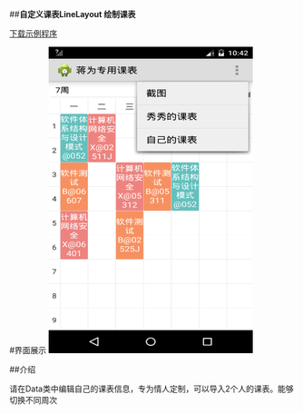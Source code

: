 ##**自定义课表LineLayout 绘制课表**


[下载示例程序](https://github.com/jiangwei1995910/LoverClassTable/raw/master/%E6%83%85%E4%BE%A3%E8%AF%BE%E8%A1%A8.apk)


#界面展示
<img src="Screenshot.png" width="360" height="540">



##介绍

请在Data类中编辑自己的课表信息，专为情人定制，可以导入2个人的课表。能够切换不同周次



